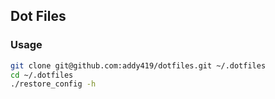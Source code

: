 ## Dot Files

### Usage
```bash
git clone git@github.com:addy419/dotfiles.git ~/.dotfiles
cd ~/.dotfiles
./restore_config -h
```
